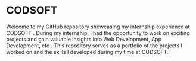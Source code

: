 # CODSOFT
Welcome to my GitHub repository showcasing my internship experience at CODSOFT . During my internship, I had the opportunity to work on exciting projects and gain valuable insights into Web Development, App Development, etc . This repository serves as a portfolio of the projects I worked on and the skills I developed during my time at CODSOFT.
